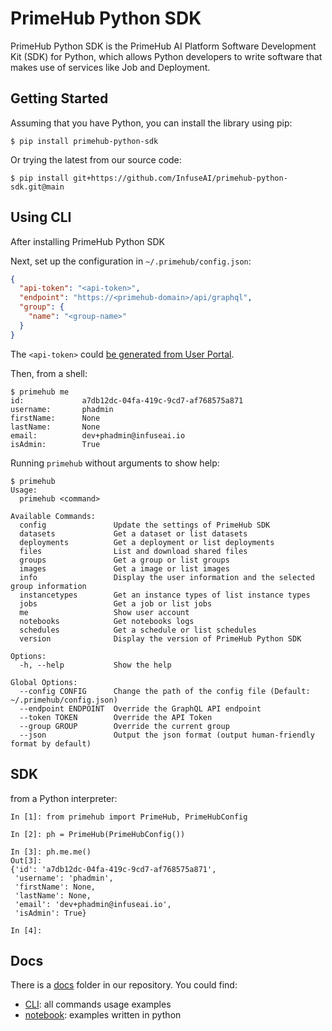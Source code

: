# PrimeHub Python SDK

PrimeHub Python SDK is the PrimeHub AI Platform Software Development Kit (SDK) for Python, which allows Python
developers to write software that makes use of services like Job and Deployment.

## Getting Started

Assuming that you have Python, you can install the library using pip:

```
$ pip install primehub-python-sdk
```

Or trying the latest from our source code:

```
$ pip install git+https://github.com/InfuseAI/primehub-python-sdk.git@main
```

## Using CLI

After installing PrimeHub Python SDK

Next, set up the configuration in `~/.primehub/config.json`:

```json
{
  "api-token": "<api-token>",
  "endpoint": "https://<primehub-domain>/api/graphql",
  "group": {
    "name": "<group-name>"
  }
}
```

The `<api-token>` could [be generated from User Portal](https://docs.primehub.io/docs/tasks/api-token).

Then, from a shell:

```
$ primehub me
id:             a7db12dc-04fa-419c-9cd7-af768575a871
username:       phadmin
firstName:      None
lastName:       None
email:          dev+phadmin@infuseai.io
isAdmin:        True
```

Running `primehub` without arguments to show help:

```
$ primehub
Usage:
  primehub <command>

Available Commands:
  config               Update the settings of PrimeHub SDK
  datasets             Get a dataset or list datasets
  deployments          Get a deployment or list deployments
  files                List and download shared files
  groups               Get a group or list groups
  images               Get a image or list images
  info                 Display the user information and the selected group information
  instancetypes        Get an instance types of list instance types
  jobs                 Get a job or list jobs
  me                   Show user account
  notebooks            Get notebooks logs
  schedules            Get a schedule or list schedules
  version              Display the version of PrimeHub Python SDK

Options:
  -h, --help           Show the help

Global Options:
  --config CONFIG      Change the path of the config file (Default: ~/.primehub/config.json)
  --endpoint ENDPOINT  Override the GraphQL API endpoint
  --token TOKEN        Override the API Token
  --group GROUP        Override the current group
  --json               Output the json format (output human-friendly format by default)
```

## SDK

from a Python interpreter:

```
In [1]: from primehub import PrimeHub, PrimeHubConfig

In [2]: ph = PrimeHub(PrimeHubConfig())

In [3]: ph.me.me()
Out[3]:
{'id': 'a7db12dc-04fa-419c-9cd7-af768575a871',
 'username': 'phadmin',
 'firstName': None,
 'lastName': None,
 'email': 'dev+phadmin@infuseai.io',
 'isAdmin': True}

In [4]:
```

## Docs

There is a [docs](https://github.com/InfuseAI/primehub-python-sdk/tree/main/docs) folder in our repository. You could find:

* [CLI](https://github.com/InfuseAI/primehub-python-sdk/tree/main/docs/CLI): all commands usage examples
* [notebook](https://github.com/InfuseAI/primehub-python-sdk/tree/main/docs/notebook): examples written in python